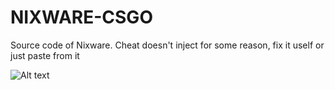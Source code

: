 # NIXWARE-CSGO
Source code of Nixware. Cheat doesn't inject for some reason, fix it uself or just paste from it

![Alt text](https://prnt.sc/mef0ez "Nixware csgo")
